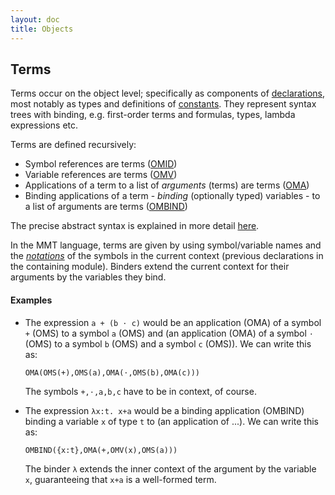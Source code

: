 ```yaml
---
layout: doc
title: Objects
---
```


## Terms

Terms occur on the object level; specifically as components of [declarations](declarations.html), most notably as types and definitions of [constants](declarations.html#constants). They represent syntax trees with binding, e.g. first-order terms and formulas, types, lambda expressions etc.

Terms are defined recursively:

* Symbol references are terms ([OMID](http://kwarc.github.io/MMT/api/index.html#info.kwarc.mmt.api.objects.OMID))
* Variable references are terms ([OMV](http://kwarc.github.io/MMT/api/index.html#info.kwarc.mmt.api.objects.OMV))
* Applications of a term to a list of *arguments* (terms) are terms ([OMA](http://kwarc.github.io/MMT/api/index.html#info.kwarc.mmt.api.objects.OMA))
* Binding applications of a term - *binding* (optionally typed) variables - to a list of arguments are terms ([OMBIND](http://kwarc.github.io/MMT/api/index.html#info.kwarc.mmt.api.objects.OMBINDC))

The precise abstract syntax is explained in more detail [here](../api/syntax).

In the MMT language, terms are given by using symbol/variable names and the [*notations*](declarations.html#notations) of the symbols in the current context (previous declarations in the containing module). Binders extend the current context for their arguments by the variables they bind.

#### Examples

* The expression `a + (b ⋅ c)` would be an application (OMA) of a symbol `+` (OMS) to a symbol `a` (OMS) and (an application (OMA) of a symbol `⋅` (OMS) to a symbol `b` (OMS) and a symbol `c` (OMS)). We can write this as:
  
  `OMA(OMS(+),OMS(a),OMA(⋅,OMS(b),OMA(c)))`

  The symbols `+,⋅,a,b,c` have to be in context, of course.
* The expression `λx:t. x+a` would be a binding application (OMBIND) binding a variable `x` of type `t` to (an application of ...). We can write this as:

  `OMBIND({x:t},OMA(+,OMV(x),OMS(a)))`
  
  The binder `λ` extends the inner context of the argument by the variable `x`, guaranteeing that `x+a` is a well-formed term.

